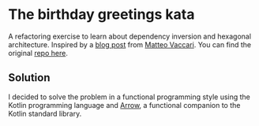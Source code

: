 # The birthday greetings kata

A refactoring exercise to learn about dependency inversion and hexagonal architecture. Inspired by a [blog post][kata-blog] from [Matteo Vaccari][mateo-vaccari]. You can find the original [repo here][kata-repo].

## Solution

I decided to solve the problem in a functional programming style using the Kotlin programming language and [Arrow][arrow-kt], a functional companion to the Kotlin standard library.

[kata-blog]: http://matteo.vaccari.name/blog/archives/154
[mateo-vaccari]: http://matteo.vaccari.name/
[kata-repo]: https://github.com/xpmatteo/birthday-greetings-kata
[arrow-kt]: https://arrow-kt.io/